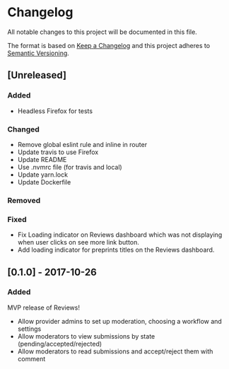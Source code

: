 # Changelog
All notable changes to this project will be documented in this file.

The format is based on [Keep a Changelog](http://keepachangelog.com/en/1.0.0/)
and this project adheres to [Semantic Versioning](http://semver.org/spec/v2.0.0.html).

## [Unreleased]
### Added
- Headless Firefox for tests
### Changed
- Remove global eslint rule and inline in router
- Update travis to use Firefox
- Update README
- Use .nvmrc file (for travis and local)
- Update yarn.lock
- Update Dockerfile
### Removed
### Fixed
- Fix Loading indicator on Reviews dashboard which was not displaying when user clicks on see more link button. 
- Add loading indicator for preprints titles on the Reviews dashboard.

## [0.1.0] - 2017-10-26
### Added
MVP release of Reviews!

* Allow provider admins to set up moderation, choosing a workflow and settings
* Allow moderators to view submissions by state (pending/accepted/rejected)
* Allow moderators to read submissions and accept/reject them with comment
